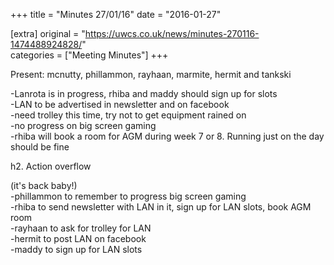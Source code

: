 +++
title = "Minutes 27/01/16"
date = "2016-01-27"

[extra]
original = "https://uwcs.co.uk/news/minutes-270116-1474488924828/"    
categories = ["Meeting Minutes"]
+++

Present: mcnutty, phillammon, rayhaan, marmite, hermit and tankski

\-Lanrota is in progress, rhiba and maddy should sign up for slots  
\-LAN to be advertised in newsletter and on facebook  
\-need trolley this time, try not to get equipment rained on  
\-no progress on big screen gaming  
\-rhiba will book a room for AGM during week 7 or 8. Running just on the day should be fine

h2. Action overflow

(it's back baby\!)  
\-phillammon to remember to progress big screen gaming  
\-rhiba to send newsletter with LAN in it, sign up for LAN slots, book AGM room  
\-rayhaan to ask for trolley for LAN  
\-hermit to post LAN on facebook  
\-maddy to sign up for LAN slots

